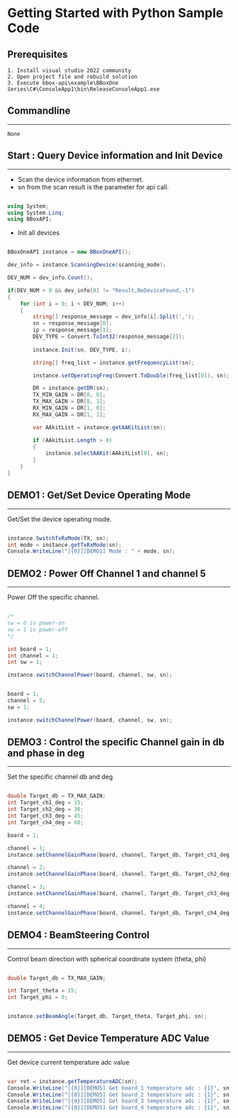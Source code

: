 # Getting Started with Python Sample Code

## Prerequisites

    1. Install visual studio 2022 community
    2. Open project file and rebuild solution
    3. Execute bbox-api\example\BBoxOne Series\C#\ConsoleApp1\bin\ReleaseConsoleApp1.exe

## Commandline

---
    None

## Start : Query Device information and Init Device

---

- Scan the device information from ethernet.
- sn from the scan result is the parameter for api call.

```C#

using System;
using System.Linq;
using BBoxAPI;

```

- Init all devices

```C#

BBoxOneAPI instance = new BBoxOneAPI();

dev_info = instance.ScanningDevice(scanning_mode);

DEV_NUM = dev_info.Count();

if(DEV_NUM > 0 && dev_info[0] != "Result,NoDeviceFound,-1")
{
    for (int i = 0; i < DEV_NUM; i++)
    {
        string[] response_message = dev_info[i].Split(',');
        sn = response_message[0];
        ip = response_message[1];
        DEV_TYPE = Convert.ToInt32(response_message[2]);
        
        instance.Init(sn, DEV_TYPE, i);

        string[] freq_list = instance.getFrequencyList(sn);

        instance.setOperatingFreq(Convert.ToDouble(freq_list[0]), sn);

        DR = instance.getDR(sn);
        TX_MIN_GAIN = DR[0, 0];
        TX_MAX_GAIN = DR[0, 1];
        RX_MIN_GAIN = DR[1, 0];
        RX_MAX_GAIN = DR[1, 1];

        var AAkitList = instance.getAAKitList(sn);

        if (AAkitList.Length > 0)
        {
            instance.selectAAKit(AAkitList[0], sn);
        }
    }
}

```

## DEMO1 : Get/Set Device Operating Mode

---
Get/Set the device operating mode.

```C#

instance.SwitchTxRxMode(TX, sn);
int mode = instance.getTxRxMode(sn);
Console.WriteLine("[{0}][DEMO1] Mode : " + mode, sn);

```

## DEMO2 : Power Off Channel 1 and channel 5

---
Power Off the specific channel.

```C#

/*
sw = 0 is power-on
sw = 1 is power-off
*/

int board = 1;
int channel = 1;
int sw = 1;

instance.switchChannelPower(board, channel, sw, sn);


board = 1;
channel = 5;
sw = 1;

instance.switchChannelPower(board, channel, sw, sn);

```

## DEMO3 : Control the specific Channel gain in db and phase in deg

---
Set the specific channel db and deg

```C#

double Target_db = TX_MAX_GAIN;
int Target_ch1_deg = 15;
int Target_ch2_deg = 30;
int Target_ch3_deg = 45;
int Target_ch4_deg = 60;

board = 1;

channel = 1;
instance.setChannelGainPhase(board, channel, Target_db, Target_ch1_deg, sn);

channel = 2;
instance.setChannelGainPhase(board, channel, Target_db, Target_ch2_deg, sn);

channel = 3;
instance.setChannelGainPhase(board, channel, Target_db, Target_ch3_deg, sn);

channel = 4;
instance.setChannelGainPhase(board, channel, Target_db, Target_ch4_deg, sn);


```

## DEMO4 : BeamSteering Control

---
Control beam direction with spherical coordinate system (theta, phi)

```C#

double Target_db = TX_MAX_GAIN;

int Target_theta = 15;
int Target_phi = 0;


instance.setBeamAngle(Target_db, Target_theta, Target_phi, sn);

```

## DEMO5 : Get Device Temperature ADC Value

---
Get device current temperature adc value

```C#

var ret = instance.getTemperatureADC(sn);
Console.WriteLine("[{0}][DEMO5] Get board_1 temperature adc : {1}", sn, ret[0]);
Console.WriteLine("[{0}][DEMO5] Get board_2 temperature adc : {1}", sn, ret[1]);
Console.WriteLine("[{0}][DEMO5] Get board_3 temperature adc : {1}", sn, ret[2]);
Console.WriteLine("[{0}][DEMO5] Get board_4 temperature adc : {1}", sn, ret[3]);

```
